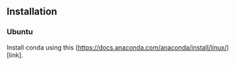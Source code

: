 ## Installation 

### Ubuntu
Install conda using this (https://docs.anaconda.com/anaconda/install/linux/)[link].

```
```
